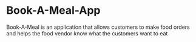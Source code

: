 # Book-A-Meal-App
Book-A-Meal is an application that allows customers to make food orders and helps the food vendor know what the customers want to eat
